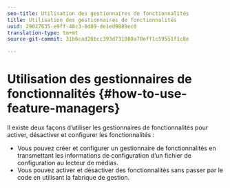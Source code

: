 ```yaml
---
seo-title: Utilisation des gestionnaires de fonctionnalités
title: Utilisation des gestionnaires de fonctionnalités
uuid: 29027635-e9ff-48c3-8d89-de1ed9889ec0
translation-type: tm+mt
source-git-commit: 31b6cad26bcc393d731080a70eff1c59551f1c8e

---
```



# Utilisation des gestionnaires de fonctionnalités {#how-to-use-feature-managers}

Il existe deux façons d’utiliser les gestionnaires de fonctionnalités pour activer, désactiver et configurer les fonctionnalités :

* Vous pouvez créer et configurer un gestionnaire de fonctionnalités en transmettant les informations de configuration d’un fichier de configuration au lecteur de médias.
* Vous pouvez activer et désactiver des fonctionnalités sans passer par le code en utilisant la fabrique de gestion.

